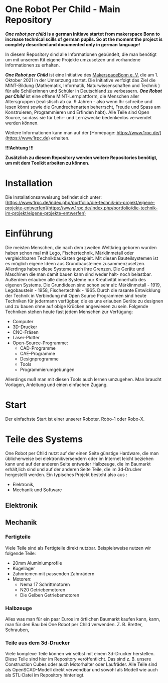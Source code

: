 # One Robot Per Child - Main Repository

__*One robot per child* is a german initiave startet from makerspace Bonn to increase technical scills of german pupils. So at the moment the  project is complely described and documented only in german language!__

In diesem Repository sind alle Informationen gebündelt, die man benötigt um mit unserem Kit eigene Projekte umzusetzen und vorhandene Informationen zu erhalten. 

***One Robot per Child*** ist eine Initiative des [MakerspaceBonn e. V.]() die am 1. Oktober 2021 in der Umsetzung startet. Die Initiative verfolgt das Ziel die MINT-Bildung (Mathematik, Informatik, Naturwissenschaften und Technik ) für alle Schülerinnen und Schüler in Deutschland zu verbessern. 
***One Robot per Child*** ist eine offene MINT-Lernplattform, die Menschen aller Altersgruppen (realistisch ab  ca. 9 Jahren - also wenn Ihr schreibe und  lesen könnt sowie die Grundrechenarten beherrscht, Freude und Spass am Konstruieren, Programmieren und Erfinden habt). Alle Teile sind Open Source, so dass  sie für Lehr- und Lernzwecke bedenkenlos verwendet werden können.

Weitere Informationen kann man auf der [Homepage: https://www.1rpc.de/](https://www.1rpc.de) erhalten.


__!!!Achtung !!!__ 

__Zusätzlich zu diesem Repository werden weitere Repositories benötigt, um mit dem Toolkit arbeiten zu können.__

# Installation 

Die Installationsanweisung befindet sich unter: [https://www.1rpc.de/index.php/portfolio/die-technik-im-projekt/eigene-projekte-entwerfen](https://www.1rpc.de/index.php/portfolio/die-technik-im-projekt/eigene-projekte-entwerfen)

# Einführung

Die meisten Menschen, die nach dem zweiten Weltkrieg geboren wurden haben schon mal mit Lego, Fischertechnik, Märklinmetall oder vergleichbaren Technikbaukästen gespielt. Mit diesen Bauteilsystemen ist es möglich eigene Ideen aus Grundbausteinen zusammenzusetzen. Allerdings haben diese Systeme auch ihre Grenzen. Die Geräte und Maschinen die man damit bauen kann sind weder halt- noch belastbar. Außerdem erlauben alle diese Systeme nur Kreativität innerhalb des eigenen Systems. Die Grundideen sind schon sehr alt: Märklinmetall - 1919, Legobaustein - 1958, Fischertechnik - 1965. Durch die rasante Entwicklung der Technik in Verbindung mit Open Source Programmen sind heute Techniken für jedermann verfügbar, die es uns erlauben Geräte zu designen und zu bauen ohne auf obige Krücken angewiesen zu sein. Folgende Techniken stehen heute fast jedem Menschen zur Verfügung:

- Computer
- 3D-Drucker
- CNC-Fräsen
- Laser-Plotter
- Open-Source-Programme:
  - CAD-Programme
  - CAE-Programme
  - Designprogramme
  - Tools
  - Programmierumgebungen

Allerdings muß man mit diesen Tools auch lernen umzugehen. Man braucht Vorlagen, Anleitung und einen einfachen Zugang. 

# Start

Der einfachste Start ist einer unserer Roboter. Robo-1 oder Robo-X. 

# Teile des Systems

One Robot per Child nutzt auf der einen Seite günstige Hardware, die man üblicherweise bei elektronikversendern oder im Internet leicht beziehen kann und auf der anderen Seite entweder Halbzeuge, die im Baumarkt erhält,lich sind und auf der anderen Seite Teile, die im 3d-Drucker hergestellt werden. Ein typisches Projekt besteht also aus :

- Elektronik,
- Mechanik und Software

## Elektronik

## Mechanik

### Fertigteile 

Viele Teile sind als Fertigteile direkt nutzbar. Beispielsweise nutzen wir folgende Teile:

- 20mm Aluminiumprofile 
- Kugellager
- Zahnriemen mit passenden Zahnrädern
- Motoren:
  - Nema 17 Schrittmotoren
  - N20 Getriebemotoren
  - Die Gelben Getriebemotoren

### Halbzeuge

Alles was man für ein paar Euros im örtlichen Baumarkt kaufen kann, kann, man für den Bau bei One Robot per Child verwenden. Z. B. Bretter, Schrauben, 

### Teile aus dem 3d-Drucker

Viele komplexe Teile können wir selbst mit einem 3d-Drucker herstellen. Diese Teile sind hier im Repository veröffentlicht. Das sind z. B. unsere Construction Cubes oder auch Motorhalter oder Laufräder. Alle Teile sind als OpenSCAD-Modell direkt verwendbar und sowohl als Modell wie auch als STL-Datei im Repository hinterlegt.
